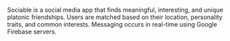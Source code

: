 Sociable is a social media app that finds meaningful, interesting, and unique platonic friendships. Users are matched based on their location, personality traits, and common interests. Messaging occurs in real-time using Google Firebase servers.
